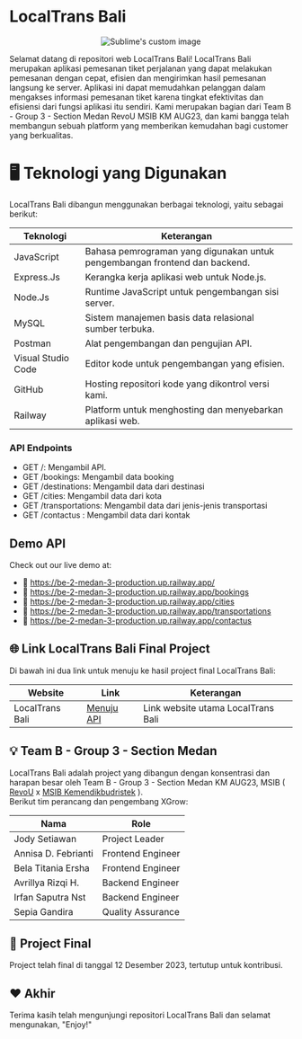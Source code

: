 
# LocalTrans Bali
<p align="center">
  <img src="../frontend/assets/logo.png" alt="Sublime's custom image"/>
</p>

Selamat datang di repositori web LocalTrans Bali! LocalTrans Bali merupakan aplikasi pemesanan tiket perjalanan yang dapat melakukan pemesanan dengan cepat, efisien dan mengirimkan hasil pemesanan langsung ke server. Aplikasi ini dapat memudahkan pelanggan dalam mengakses informasi pemesanan tiket karena tingkat efektivitas dan efisiensi dari fungsi aplikasi itu sendiri. Kami merupakan bagian dari Team B - Group 3 - Section Medan RevoU MSIB KM AUG23, dan kami bangga telah membangun sebuah platform yang memberikan kemudahan bagi customer yang berkualitas.


# 🖥 Teknologi yang Digunakan
LocalTrans Bali dibangun menggunakan berbagai teknologi, yaitu sebagai berikut:

| Teknologi | Keterangan | 
| --------------- | --------------- |
| JavaScript | Bahasa pemrograman yang digunakan untuk pengembangan frontend dan backend. |
| Express.Js   | Kerangka kerja aplikasi web untuk Node.js. |
| Node.Js   | Runtime JavaScript untuk pengembangan sisi server. |
| MySQL   | Sistem manajemen basis data relasional sumber terbuka. | 
| Postman | Alat pengembangan dan pengujian API. | 
| Visual Studio Code | Editor kode untuk pengembangan yang efisien. |
| GitHub | Hosting repositori kode yang dikontrol versi kami. | 
| Railway | Platform untuk menghosting dan menyebarkan aplikasi web. |

### API Endpoints

- GET /: Mengambil API.
- GET /bookings: Mengambil data booking
- GET /destinations: Mengambil data dari destinasi
- GET /cities: Mengambil data dari kota
- GET /transportations: Mengambil data dari jenis-jenis transportasi
- GET /contactus : Mengambil data dari kontak

## Demo API

Check out our live demo at:
- 🚀 https://be-2-medan-3-production.up.railway.app/
- 🚀 https://be-2-medan-3-production.up.railway.app/bookings
- 🚀 https://be-2-medan-3-production.up.railway.app/cities
- 🚀 https://be-2-medan-3-production.up.railway.app/transportations
- 🚀 https://be-2-medan-3-production.up.railway.app/contactus

## 🌐 Link LocalTrans Bali Final Project

Di bawah ini dua link untuk menuju ke hasil project final LocalTrans Bali:

| Website              | Link                                               | Keterangan                                                                            |
|----------------------|----------------------------------------------------|---------------------------------------------------------------------------------------|
| LocalTrans Bali                | [Menuju API](https://be-2-medan-3-production.up.railway.app/) | Link website utama LocalTrans Bali|

## 💡 Team B - Group 3 - Section Medan
LocalTrans Bali adalah project yang dibangun dengan konsentrasi dan harapan besar oleh Team B - Group 3 - Section Medan KM AUG23, MSIB ( [RevoU](https://revou.co/) x [MSIB Kemendikbudristek](https://www.kemdikbud.go.id/) ). 
<br> Berikut tim perancang dan pengembang XGrow:

| Nama                   | Role                      |
|------------------------|---------------------------|
| Jody Setiawan          | Project Leader            |
| Annisa D. Febrianti       | Frontend Engineer         |
| Bela Titania Ersha    | Frontend Engineer         |
| Avrillya Rizqi H.   | Backend Engineer          |
| Irfan Saputra Nst   | Backend Engineer          |
| Sepia Gandira        | Quality Assurance         |

## 🔐 Project Final
Project telah final di tanggal 12 Desember 2023, tertutup untuk kontribusi.

## ♥️ Akhir
Terima kasih telah mengunjungi repositori LocalTrans Bali dan selamat mengunakan, "Enjoy!"
